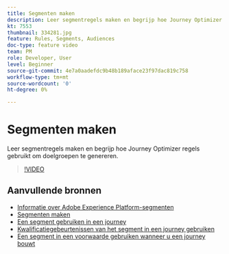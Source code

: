 ```yaml
---
title: Segmenten maken
description: Leer segmentregels maken en begrijp hoe Journey Optimizer regels gebruikt om doelgroepen te genereren.
kt: 7553
thumbnail: 334281.jpg
feature: Rules, Segments, Audiences
doc-type: feature video
team: PM
role: Developer, User
level: Beginner
source-git-commit: 4e7a0aadefdc9b48b189aface23f97dac819c758
workflow-type: tm+mt
source-wordcount: '0'
ht-degree: 0%

---
```



# Segmenten maken

Leer segmentregels maken en begrijp hoe Journey Optimizer regels gebruikt om doelgroepen te genereren.

>[!VIDEO](https://video.tv.adobe.com/v/334281?quality=12)

## Aanvullende bronnen

* [Informatie over Adobe Experience Platform-segmenten](https://experienceleague.adobe.com/docs/journey-optimizer/using/segment/segments/about-segments.html)
* [Segmenten maken](https://experienceleague.adobe.com/docs/journey-optimizer/using/segment/segments/creating-a-segment.html)
* [Een segment gebruiken in een journey](https://experienceleague.adobe.com/docs/journey-optimizer/using/orchestrate-journeys/about-journey-building/read-segment.html?lang=nl)
* [Kwalificatiegebeurtenissen van het segment in een journey gebruiken](https://experienceleague.adobe.com/docs/journey-optimizer/using/orchestrate-journeys/about-journey-building/segment-qualification-events.html?lang=nl)
* [Een segment in een voorwaarde gebruiken wanneer u een journey bouwt](https://experienceleague.adobe.com/docs/journey-optimizer/using/orchestrate-journeys/about-journey-building/condition-activity.html?lang=nl#using-a-segment?lang=nl)
